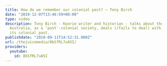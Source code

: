 ```yaml
---
title: How do we remember our colonial past? ~ Tony Birch
date: "2019-12-07T13:46:59+08:00"
type: video
description: Tony Birch - Koorie writer and historian - talks about the ways in which
  Australia, as a 'post'-colonial society, deals (/fails to deal) with memories of
  its colonial past.
publishdate: "2010-09-11T14:52:31.000Z"
url: /thejuicemedia/8bSfRL7uA5I/
providers:
  youtube:
    id: 8bSfRL7uA5I
---
```

